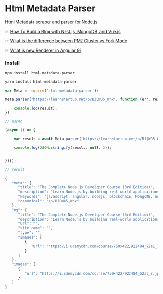 # Html Metadata Parser

Html Metadata scraper and parser for Node.js

☞ [How To Build a Blog with Nest.js, MongoDB, and Vue.js](https://morioh.com/p/74ffc8a798bb)

☞ [What is the difference between PM2 Cluster vs Fork Mode](https://morioh.com/p/a1c2c2503e62)

☞ [What is new Renderer in Angular 9?](https://morioh.com/p/e920f9d6cfcc)


### Install

```js
npm install html-metadata-parser
```

```js
yarn install html-metadata-parser
```


```js
var Meta = require('html-metadata-parser');

Meta.parser('https://learnstartup.net/p/BJQWO5_Wnx', function (err, result) {

    console.log(result);
})

```

```js
// async 

(async () => {

    var result = await Meta.parser('https://learnstartup.net/p/BJQWO5_Wnx');

    console.log(JSON.stringify(result, null, 3));


})();

```

```js
// result

{
   "meta": {
      "title": "The Complete Node.js Developer Course (3rd Edition)",
      "description": "Learn Node.js by building real-world applications with Node, Express, MongoDB, Jest, and more!",
      "keywords": "javascript, angular, nodejs, blockchain, MongoDB, nodejs PHP,mobile app development, Responsive Web Design, Maketing",
      "canonical": "/p/BJQWO5_Wnx"
   },
   "og": {
      "title": "The Complete Node.js Developer Course (3rd Edition)",
      "description": "Learn Node.js by building real-world applications with Node, Express, MongoDB, Jest, and more!",
      "url": "",
      "site_name": "",
      "type": "",
      "images": [
         {
            "url": "https://i.udemycdn.com/course/750x422/922484_52a1_7.jpg"
         }
      ]
   },
   "images": [
      {
         "url": "https://i.udemycdn.com/course/750x422/922484_52a1_7.jpg"
      }
   ]
}

```

